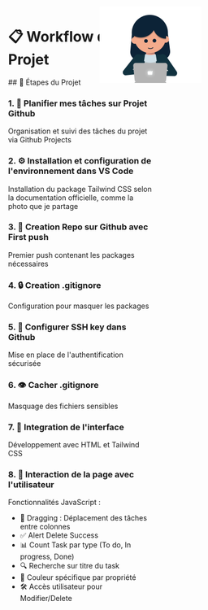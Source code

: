<div style="display: flex; align-items: flex-start;">
  <img src="assets/gif/girl_developer.gif" alt="Women presenting a plan" style="width: 200px; margin-right: 20px; position:relative; left:400px;">
  <div>
    <h1>📋 Workflow du Projet</h1>
    <p>## 📝 Étapes du Projet</p>
    <h3>1. 🎯 Planifier mes tâches sur Projet Github</h3>
    <p>Organisation et suivi des tâches du projet via Github Projects</p>
    <h3>2. ⚙️ Installation et configuration de l'environnement dans VS Code</h3>
    <p>Installation du package Tailwind CSS selon la documentation officielle, comme la photo que je partage</p>
    <h3>3. 📁 Creation Repo sur Github avec First push</h3>
    <p>Premier push contenant les packages nécessaires</p>
    <h3>4. 🔒 Creation .gitignore</h3>
    <p>Configuration pour masquer les packages</p>
    <h3>5. 🔑 Configurer SSH key dans Github</h3>
    <p>Mise en place de l'authentification sécurisée</p>
    <h3>6. 👁️ Cacher .gitignore</h3>
    <p>Masquage des fichiers sensibles</p>
    <h3>7. 🎨 Integration de l'interface</h3>
    <p>Développement avec HTML et Tailwind CSS</p>
    <h3>8. 🔄 Interaction de la page avec l'utilisateur</h3>
    <p>Fonctionnalités JavaScript :</p>
    <ul>
      <li>🔄 Dragging : Déplacement des tâches entre colonnes</li>
      <li>✅ Alert Delete Success</li>
      <li>📊 Count Task par type (To do, In progress, Done)</li>
      <li>🔍 Recherche sur titre du task</li>
      <li>🎨 Couleur spécifique par propriété</li>
      <li>🛠️ Accès utilisateur pour Modifier/Delete</li>
    </ul>
  </div>
</div>
